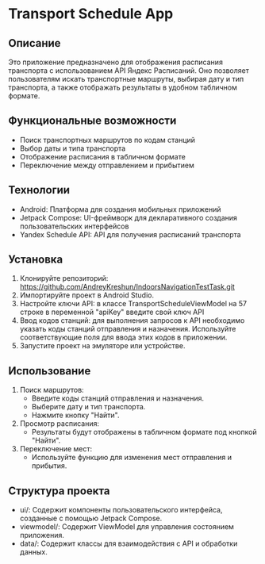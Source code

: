 # Transport Schedule App
## Описание
Это приложение предназначено для отображения расписания транспорта с использованием API Яндекс Расписаний. Оно позволяет пользователям искать транспортные маршруты, выбирая дату и тип транспорта, а также отображать результаты в удобном табличном формате.
## Функциональные возможности
- Поиск транспортных маршрутов по кодам станций
- Выбор даты и типа транспорта
- Отображение расписания в табличном формате
- Переключение между отправлением и прибытием
## Технологии
- Android: Платформа для создания мобильных приложений
- Jetpack Compose: UI-фреймворк для декларативного создания пользовательских интерфейсов
- Yandex Schedule API: API для получения расписаний транспорта
## Установка
1. Клонируйте репозиторий: https://github.com/AndreyKreshun/IndoorsNavigationTestTask.git
2. Импортируйте проект в Android Studio.
3. Настройте ключи API: в классе TransportScheduleViewModel на 57 строке в переменной "apiKey" введите свой ключ API
4. Ввод кодов станций: для выполнения запросов к API необходимо указать коды станций отправления и назначения. Используйте соответствующие поля для ввода этих кодов в приложении.
5. Запустите проект на эмуляторе или устройстве.

## Использование
1. Поиск маршрутов:
   - Введите коды станций отправления и назначения.
   - Выберите дату и тип транспорта.
   - Нажмите кнопку "Найти".
2. Просмотр расписания:
    - Результаты будут отображены в табличном формате под кнопкой "Найти".
3. Переключение мест:
    - Используйте функцию для изменения мест отправления и прибытия.

## Структура проекта
- ui/: Содержит компоненты пользовательского интерфейса, созданные с помощью Jetpack Compose.
- viewmodel/: Содержит ViewModel для управления состоянием приложения.
- data/: Содержит классы для взаимодействия с API и обработки данных.
